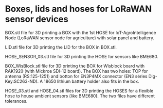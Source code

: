 
Boxes, lids and hoses for LoRaWAN sensor devices
================================================

BOX.stl file for 3D printing a BOX with the 1st HOSE for IoT-AgroIntelligence Node (LoRaWAN sensor node for agriculture) with solar panel and battery.

LID.stl file for 3D printing the LID for the BOX in BOX.stl.

HOSE_SENSOR_03.stl file for 3D printing the HOSE for sensors like BME680.

BOX_WisBlock.stl file for 3D printing the BOX for Wisblock board with RAK1920 (with Mickroe SDI-12 board). The BOX has two holes: TOP for antenna (RS:125-1251) and botton for EN3P4MX connector (EN3 séries Dig-Key:SC263-ND). A 18650 lithium battery holder also fits in the box.

HOSE_03.stl and HOSE_04.stl files for 3D printing the HOSES for a flexible hose to house ambient sensors (like BME680). The two files have different tolerances.




